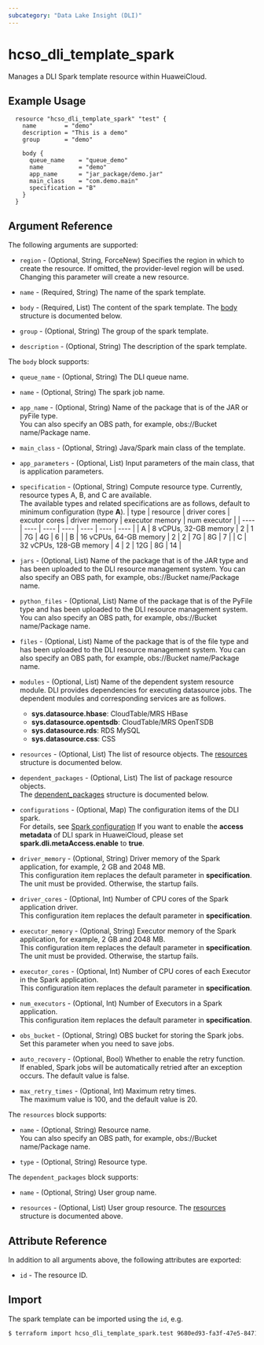 ```yaml
---
subcategory: "Data Lake Insight (DLI)"
---
```


# hcso_dli_template_spark

Manages a DLI Spark template resource within HuaweiCloud.  

## Example Usage

```hcl
  resource "hcso_dli_template_spark" "test" {
    name        = "demo"
    description = "This is a demo"
    group       = "demo"

    body {
      queue_name    = "queue_demo"
      name          = "demo"
      app_name      = "jar_package/demo.jar"
      main_class    = "com.demo.main"
      specification = "B"
    }
  }
```

## Argument Reference

The following arguments are supported:

* `region` - (Optional, String, ForceNew) Specifies the region in which to create the resource.
  If omitted, the provider-level region will be used. Changing this parameter will create a new resource.

* `name` - (Required, String) The name of the spark template.

* `body` - (Required, List) The content of the spark template.
  The [body](#SparkTemplate_body) structure is documented below.

* `group` - (Optional, String) The group of the spark template.

* `description` - (Optional, String) The description of the spark template.

<a name="SparkTemplate_body"></a>
The `body` block supports:

* `queue_name` - (Optional, String) The DLI queue name.

* `name` - (Optional, String) The spark job name.

* `app_name` - (Optional, String) Name of the package that is of the JAR or pyFile type.  
  You can also specify an OBS path, for example, obs://Bucket name/Package name.

* `main_class` - (Optional, String) Java/Spark main class of the template.

* `app_parameters` - (Optional, List) Input parameters of the main class, that is application parameters.

* `specification` - (Optional, String) Compute resource type. Currently, resource types A, B, and C are available.  
  The available types and related specifications are as follows, default to minimum configuration (type **A**).
  | type | resource | driver cores | excutor cores | driver memory | executor memory | num executor |
  | ---- | ---- | ---- | ---- | ---- | ---- | ---- |
  | A | 8 vCPUs, 32-GB memory | 2 | 1 | 7G | 4G | 6 |
  | B | 16 vCPUs, 64-GB memory | 2 | 2 | 7G | 8G | 7 |
  | C | 32 vCPUs, 128-GB memory | 4 | 2 | 12G | 8G | 14 |

* `jars` - (Optional, List) Name of the package that is of the JAR type and has been uploaded to the DLI
  resource management system. You can also specify an OBS path, for example, obs://Bucket name/Package name.

* `python_files` - (Optional, List) Name of the package that is of the PyFile type and has been uploaded to the DLI
  resource management system. You can also specify an OBS path, for example, obs://Bucket name/Package name.

* `files` - (Optional, List) Name of the package that is of the file type and has been uploaded to the
  DLI resource management system. You can also specify an OBS path, for example, obs://Bucket name/Package name.

* `modules` - (Optional, List) Name of the dependent system resource module.
  DLI provides dependencies for executing datasource jobs.
  The dependent modules and corresponding services are as follows.
    + **sys.datasource.hbase**: CloudTable/MRS HBase
    + **sys.datasource.opentsdb**: CloudTable/MRS OpenTSDB
    + **sys.datasource.rds**: RDS MySQL
    + **sys.datasource.css**: CSS

* `resources` - (Optional, List) The list of resource objects.
  The [resources](#SparkTemplate_Resources) structure is documented below.

* `dependent_packages` - (Optional, List) The list of package resource objects.  
  The [dependent_packages](#SparkTemplate_Dependent_packages) structure is documented below.

* `configurations` - (Optional, Map) The configuration items of the DLI spark.  
  For details, see [Spark configuration](https://spark.apache.org/docs/latest/configuration.html)
  If you want to enable the **access metadata** of DLI spark in HuaweiCloud, please set
  **spark.dli.metaAccess.enable** to **true**.

* `driver_memory` - (Optional, String) Driver memory of the Spark application, for example, 2 GB and 2048 MB.  
  This configuration item replaces the default parameter in **specification**.
  The unit must be provided. Otherwise, the startup fails.

* `driver_cores` - (Optional, Int) Number of CPU cores of the Spark application driver.  
  This configuration item replaces the default parameter in **specification**.

* `executor_memory` - (Optional, String) Executor memory of the Spark application, for example, 2 GB and 2048 MB.  
  This configuration item replaces the default parameter in **specification**.
  The unit must be provided. Otherwise, the startup fails.

* `executor_cores` - (Optional, Int) Number of CPU cores of each Executor in the Spark application.  
  This configuration item replaces the default parameter in **specification**.

* `num_executors` - (Optional, Int) Number of Executors in a Spark application.  
  This configuration item replaces the default parameter in **specification**.

* `obs_bucket` - (Optional, String) OBS bucket for storing the Spark jobs.  
  Set this parameter when you need to save jobs.

* `auto_recovery` - (Optional, Bool) Whether to enable the retry function.  
  If enabled, Spark jobs will be automatically retried after an exception occurs.
  The default value is false.

* `max_retry_times` - (Optional, Int) Maximum retry times.  
  The maximum value is 100, and the default value is 20.

<a name="SparkTemplate_Resources"></a>
The `resources` block supports:

* `name` - (Optional, String) Resource name.  
 You can also specify an OBS path, for example, obs://Bucket name/Package name.

* `type` - (Optional, String) Resource type.

<a name="SparkTemplate_Dependent_packages"></a>
The `dependent_packages` block supports:

* `name` - (Optional, String) User group name.

* `resources` - (Optional, List) User group resource.
The [resources](#SparkTemplate_Resources) structure is documented above.

## Attribute Reference

In addition to all arguments above, the following attributes are exported:

* `id` - The resource ID.

## Import

The spark template can be imported using the `id`, e.g.

```bash
$ terraform import hcso_dli_template_spark.test 9680ed93-fa3f-47e5-8471-ff6e7e1a6499
```
